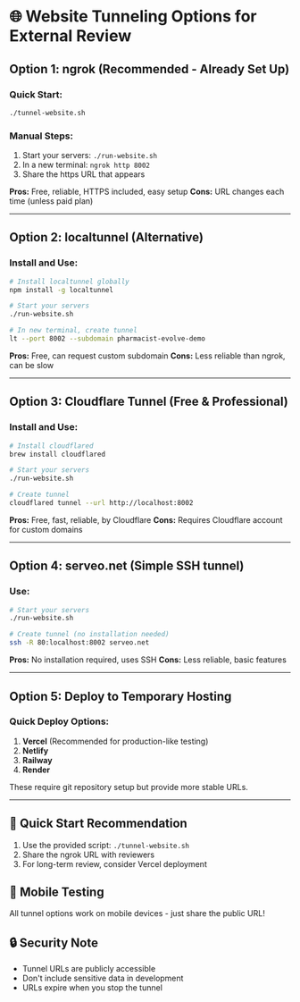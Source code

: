 # 🌐 Website Tunneling Options for External Review

## Option 1: ngrok (Recommended - Already Set Up)

### Quick Start:
```bash
./tunnel-website.sh
```

### Manual Steps:
1. Start your servers: `./run-website.sh`
2. In a new terminal: `ngrok http 8002`
3. Share the https URL that appears

**Pros:** Free, reliable, HTTPS included, easy setup
**Cons:** URL changes each time (unless paid plan)

---

## Option 2: localtunnel (Alternative)

### Install and Use:
```bash
# Install localtunnel globally
npm install -g localtunnel

# Start your servers
./run-website.sh

# In new terminal, create tunnel
lt --port 8002 --subdomain pharmacist-evolve-demo
```

**Pros:** Free, can request custom subdomain
**Cons:** Less reliable than ngrok, can be slow

---

## Option 3: Cloudflare Tunnel (Free & Professional)

### Install and Use:
```bash
# Install cloudflared
brew install cloudflared

# Start your servers
./run-website.sh

# Create tunnel
cloudflared tunnel --url http://localhost:8002
```

**Pros:** Free, fast, reliable, by Cloudflare
**Cons:** Requires Cloudflare account for custom domains

---

## Option 4: serveo.net (Simple SSH tunnel)

### Use:
```bash
# Start your servers
./run-website.sh

# Create tunnel (no installation needed)
ssh -R 80:localhost:8002 serveo.net
```

**Pros:** No installation required, uses SSH
**Cons:** Less reliable, basic features

---

## Option 5: Deploy to Temporary Hosting

### Quick Deploy Options:

1. **Vercel** (Recommended for production-like testing)
2. **Netlify** 
3. **Railway**
4. **Render**

These require git repository setup but provide more stable URLs.

---

## 🚀 Quick Start Recommendation

1. Use the provided script: `./tunnel-website.sh`
2. Share the ngrok URL with reviewers
3. For long-term review, consider Vercel deployment

## 📱 Mobile Testing

All tunnel options work on mobile devices - just share the public URL!

## 🔒 Security Note

- Tunnel URLs are publicly accessible
- Don't include sensitive data in development
- URLs expire when you stop the tunnel
